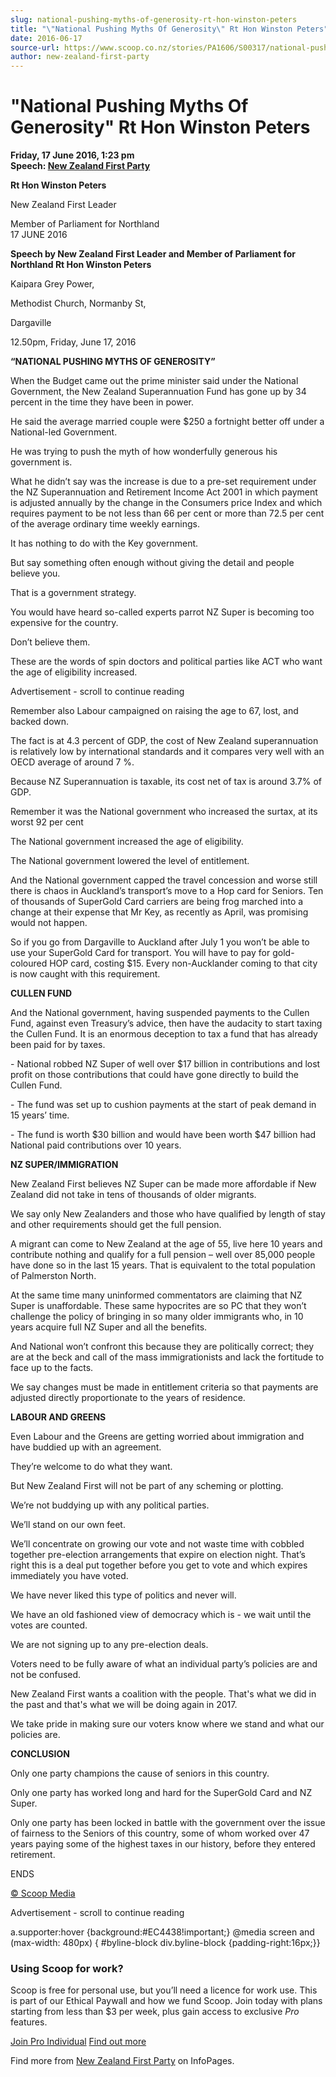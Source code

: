 ```yaml
---
slug: national-pushing-myths-of-generosity-rt-hon-winston-peters
title: "\"National Pushing Myths Of Generosity\" Rt Hon Winston Peters"
date: 2016-06-17
source-url: https://www.scoop.co.nz/stories/PA1606/S00317/national-pushing-myths-of-generosity-rt-hon-winston-peters.htm
author: new-zealand-first-party
---
```

"National Pushing Myths Of Generosity" Rt Hon Winston Peters
============================================================

**Friday, 17 June 2016, 1:23 pm**  
**Speech: [New Zealand First Party](https://info.scoop.co.nz/New_Zealand_First_Party)**

  
**Rt Hon Winston Peters**

New Zealand First Leader

Member of Parliament for Northland  
17 JUNE 2016  

**Speech by New Zealand First Leader and Member of Parliament for Northland Rt Hon Winston Peters**

Kaipara Grey Power,

Methodist Church, Normanby St,

Dargaville

12.50pm, Friday, June 17, 2016

**“NATIONAL PUSHING MYTHS OF GENEROSITY”**

When the Budget came out the prime minister said under the National Government, the New Zealand Superannuation Fund has gone up by 34 percent in the time they have been in power.

He said the average married couple were $250 a fortnight better off under a National-led Government.

He was trying to push the myth of how wonderfully generous his government is.

What he didn’t say was the increase is due to a pre-set requirement under the NZ Superannuation and Retirement Income Act 2001 in which payment is adjusted annually by the change in the Consumers price Index and which requires payment to be not less than 66 per cent or more than 72.5 per cent of the average ordinary time weekly earnings.

It has nothing to do with the Key government.

But say something often enough without giving the detail and people believe you.

That is a government strategy.

You would have heard so-called experts parrot NZ Super is becoming too expensive for the country.

Don’t believe them.

These are the words of spin doctors and political parties like ACT who want the age of eligibility increased.

Advertisement - scroll to continue reading





Remember also Labour campaigned on raising the age to 67, lost, and backed down.

The fact is at 4.3 percent of GDP, the cost of New Zealand superannuation is relatively low by international standards and it compares very well with an OECD average of around 7 %.

Because NZ Superannuation is taxable, its cost net of tax is around 3.7% of GDP.

Remember it was the National government who increased the surtax, at its worst 92 per cent

The National government increased the age of eligibility.

The National government lowered the level of entitlement.

And the National government capped the travel concession and worse still there is chaos in Auckland’s transport’s move to a Hop card for Seniors. Ten of thousands of SuperGold Card carriers are being frog marched into a change at their expense that Mr Key, as recently as April, was promising would not happen.

So if you go from Dargaville to Auckland after July 1 you won’t be able to use your SuperGold Card for transport. You will have to pay for gold-coloured HOP card, costing $15. Every non-Aucklander coming to that city is now caught with this requirement.

**CULLEN FUND**

And the National government, having suspended payments to the Cullen Fund, against even Treasury’s advice, then have the audacity to start taxing the Cullen Fund. It is an enormous deception to tax a fund that has already been paid for by taxes.

\- National robbed NZ Super of well over $17 billion in contributions and lost profit on those contributions that could have gone directly to build the Cullen Fund.

\- The fund was set up to cushion payments at the start of peak demand in 15 years’ time.

\- The fund is worth $30 billion and would have been worth $47 billion had National paid contributions over 10 years.

**NZ SUPER/IMMIGRATION**

New Zealand First believes NZ Super can be made more affordable if New Zealand did not take in tens of thousands of older migrants.

We say only New Zealanders and those who have qualified by length of stay and other requirements should get the full pension.

A migrant can come to New Zealand at the age of 55, live here 10 years and contribute nothing and qualify for a full pension – well over 85,000 people have done so in the last 15 years. That is equivalent to the total population of Palmerston North.

At the same time many uninformed commentators are claiming that NZ Super is unaffordable. These same hypocrites are so PC that they won’t challenge the policy of bringing in so many older immigrants who, in 10 years acquire full NZ Super and all the benefits.

And National won’t confront this because they are politically correct; they are at the beck and call of the mass immigrationists and lack the fortitude to face up to the facts.

We say changes must be made in entitlement criteria so that payments are adjusted directly proportionate to the years of residence.

**LABOUR AND GREENS**

Even Labour and the Greens are getting worried about immigration and have buddied up with an agreement.

They’re welcome to do what they want.

But New Zealand First will not be part of any scheming or plotting.

We’re not buddying up with any political parties.

We’ll stand on our own feet.

We’ll concentrate on growing our vote and not waste time with cobbled together pre-election arrangements that expire on election night. That’s right this is a deal put together before you get to vote and which expires immediately you have voted.

We have never liked this type of politics and never will.

We have an old fashioned view of democracy which is - we wait until the votes are counted.

We are not signing up to any pre-election deals.

Voters need to be fully aware of what an individual party’s policies are and not be confused.

New Zealand First wants a coalition with the people. That's what we did in the past and that's what we will be doing again in 2017.

We take pride in making sure our voters know where we stand and what our policies are.

**CONCLUSION**

Only one party champions the cause of seniors in this country.

Only one party has worked long and hard for the SuperGold Card and NZ Super.

Only one party has been locked in battle with the government over the issue of fairness to the Seniors of this country, some of whom worked over 47 years paying some of the highest taxes in our history, before they entered retirement.

ENDS  

[© Scoop Media](http://www.scoop.co.nz/about/terms.html)  

Advertisement - scroll to continue reading



a.supporter:hover {background:#EC4438!important;} @media screen and (max-width: 480px) { #byline-block div.byline-block {padding-right:16px;}}

### Using Scoop for work?

Scoop is free for personal use, but you’ll need a licence for work use. This is part of our Ethical Paywall and how we fund Scoop. Join today with plans starting from less than $3 per week, plus gain access to exclusive _Pro_ features.  
  
[Join Pro Individual](https://pro.scoop.co.nz/Individual/?from=ProIn24) [Find out more](https://pro.scoop.co.nz/using-scoop-for-work/?from=ProIn24)

Find more from [New Zealand First Party](https://info.scoop.co.nz/New_Zealand_First_Party) on InfoPages.
